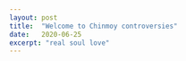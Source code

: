```yaml
---
layout: post
title:  "Welcome to Chinmoy controversies"
date:   2020-06-25
excerpt: "real soul love"
---
```

